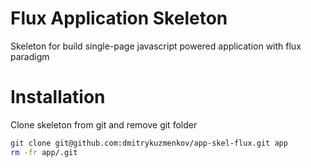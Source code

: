 Flux Application Skeleton
======
Skeleton for build single-page javascript powered application with flux paradigm

# Installation

Clone skeleton from git and remove git folder
```bash
git clone git@github.com:dmitrykuzmenkov/app-skel-flux.git app
rm -fr app/.git
```
